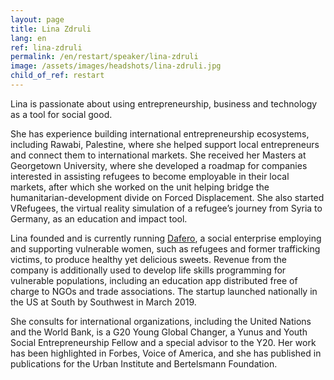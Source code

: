 ```yaml
---
layout: page
title: Lina Zdruli
lang: en
ref: lina-zdruli
permalink: /en/restart/speaker/lina-zdruli
image: /assets/images/headshots/lina-zdruli.jpg
child_of_ref: restart
---
```


Lina is passionate about using entrepreneurship, business and technology as a tool for social good.

She has experience building international entrepreneurship ecosystems, including Rawabi, Palestine, where she helped support local entrepreneurs and connect them to international markets. She received her Masters at Georgetown University, where she developed a roadmap for companies interested in assisting refugees to become employable in their local markets, after which she worked on the unit helping bridge the humanitarian-development divide on Forced Displacement. She also started VRefugees, the virtual reality simulation of a refugee’s journey from Syria to Germany, as an education and impact tool.

Lina founded and is currently running [Dafero](https://dafero.com/), a social enterprise employing and supporting vulnerable women, such as refugees and former trafficking victims, to produce healthy yet delicious sweets. Revenue from the company is additionally used to develop life skills programming for vulnerable populations, including an education app distributed free of charge to NGOs and trade associations. The startup launched nationally in the US at South by Southwest in March 2019.

She consults for international organizations, including the United Nations and the World Bank, is a G20 Young Global Changer, a Yunus and Youth Social Entrepreneurship Fellow and a special advisor to the Y20. Her work has been highlighted in Forbes, Voice of America, and she has published in publications for the Urban Institute and Bertelsmann Foundation.
